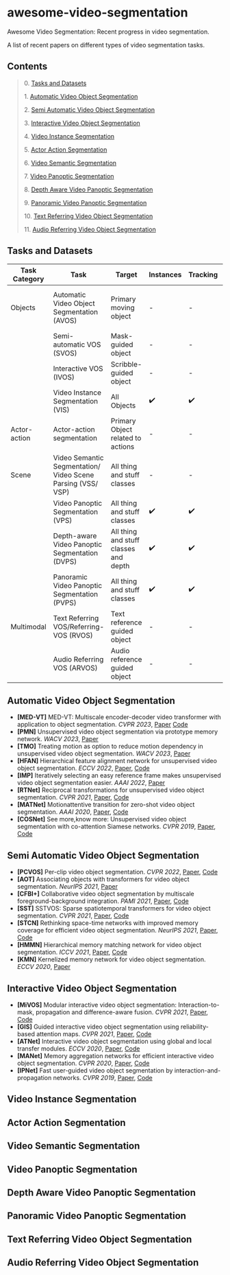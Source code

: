 # awesome-video-segmentation
Awesome Video Segmentation: Recent progress in video segmentation. 

A list of recent papers on different types of video segmentation tasks.  









## Contents
> 0\. [Tasks and Datasets](#Tasks-and-Datasets)
>
> 1\. [Automatic Video Object Segmentation](#Automatic-Video-Object-Segmentation)
>
> 2\. [Semi Automatic Video Object Segmentation](#Semi-Automatic-Video-Object-Segmentation)
>
> 3\. [Interactive Video Object Segmentation](#Interactive-Video-Object-Segmentation)
>
> 4\. [Video Instance Segmentation](#Video-Instance-Segmentation)
>
> 5\. [Actor Action Segmentation](#[Actor-Action-Segmentation)
>
> 6\. [Video Semantic Segmentation](#Video-Semantic-Segmentation)
>
> 7\. [Video Panoptic Segmentation](#Video-Panoptic-Segmentation)
>
> 8\. [Depth Aware Video Panoptic Segmentation](#Depth-Aware-Video-Panoptic-Segmentation)
>
> 9\. [Panoramic Video Panoptic Segmentation](#Panoramic-Video-Panoptic-Segmentation)
>
> 10\. [Text Referring Video Object Segmentation](#Text-Referring-Video-Object-Segmentation)
>
> 11\. [Audio Referring Video Object Segmentation](#Audio-Referring-Video-Object-Segmentation)


## Tasks and Datasets

| Task Category               | Task                                                        | Target                                | Instances          | Tracking           | Datasets                                       |
|-----------------------------|-------------------------------------------------------------|---------------------------------------|--------------------|--------------------|------------------------------------------------|
|           Objects           | Automatic Video Object Segmentation (AVOS)                  | Primary moving object                 | -                  | -                  | DAVIS 2016, MoCA, YouTube-VOS, YouTube-Objects |
|                             | Semi-automatic VOS (SVOS)                                   | Mask-guided object                    | -                  | -                  | DAVIS'2017                                     |
|                             | Interactive VOS (IVOS)                                      | Scribble-guided object                | -                  | -                  | DAVIS'2017                                     |
|                             | Video Instance Segmentation (VIS)                           | All Objects                           | :heavy_check_mark: | :heavy_check_mark: | YouTube-VIS, OVIS                              |
|         Actor-action        | Actor-action segmentation                                   | Primary Object related to actions     | -                  | -                  | A2D                                            |
|             Scene           | Video Semantic Segmentation/ Video Scene Parsing (VSS/ VSP) | All thing and stuff classes           | -                  | -                  | VIPER, VSPW                                    |
|                             | Video Panoptic Segmentation (VPS)                           | All thing and stuff classes           | :heavy_check_mark: | :heavy_check_mark: | Cityscapes-VPS, VIPER, VIPSeg                  |
|                             | Depth-aware Video Panoptic Segmentation (DVPS)              | All thing and stuff classes and depth | :heavy_check_mark: | :heavy_check_mark: | Cityscapes-DVPS, SemanticKITTI-DVPS            |
|                             | Panoramic Video Panoptic Segmentation (PVPS)                | All thing and stuff classes           | :heavy_check_mark: | :heavy_check_mark: | WOD:PVPS                                       |
|            Multimodal       | Text Referring VOS/Referring-VOS (RVOS)                     | Text reference guided object          | -                  | -                  | A2D-Sentence, RE-DAVIS, RVOS                   |
|                             | Audio Referring VOS (ARVOS)                                 | Audio reference guided object         | -                  | -                  | AVOS                                           |





## Automatic Video Object Segmentation

- **[MED-VT]** MED-VT: Multiscale encoder-decoder video transformer with application to object segmentation. *CVPR 2023*, [Paper](https://openaccess.thecvf.com/content/CVPR2023/papers/Karim_MED-VT_Multiscale_Encoder-Decoder_Video_Transformer_With_Application_To_Object_Segmentation_CVPR_2023_paper.pdf) [Code](https://rkyuca.github.io/medvt/)
- **[PMN]** Unsupervised video object segmentation via prototype memory network. *WACV 2023*, [Paper](https://openaccess.thecvf.com/content/WACV2023/papers/Lee_Unsupervised_Video_Object_Segmentation_via_Prototype_Memory_Network_WACV_2023_paper.pdf)
- **[TMO]** Treating motion as option to reduce motion dependency in unsupervised video object segmentation. *WACV 2023*, [Paper](https://openaccess.thecvf.com/content/WACV2023/papers/Cho_Treating_Motion_as_Option_To_Reduce_Motion_Dependency_in_Unsupervised_WACV_2023_paper.pdf)
- **[HFAN]** Hierarchical feature alignment network for unsupervised video object segmentation. *ECCV 2022*, [Paper](https://www.ecva.net/papers/eccv_2022/papers_ECCV/papers/136940584.pdf), [Code](https://github.com/NUST-Machine-Intelligence-Laboratory/HFAN)
- **[IMP]** Iteratively selecting an easy reference frame makes unsupervised video object segmentation easier. *AAAI 2022*, [Paper](https://arxiv.org/abs/2112.12402)
- **[RTNet]** Reciprocal transformations for unsupervised video object segmentation. *CVPR 2021*, [Paper](https://openaccess.thecvf.com/content/CVPR2021/papers/Ren_Reciprocal_Transformations_for_Unsupervised_Video_Object_Segmentation_CVPR_2021_paper.pdf), [Code](https://github.com/OliverRensu/RTNet)
- **[MATNet]** Motionattentive transition for zero-shot video object segmentation. *AAAI 2020*, [Paper](https://arxiv.org/pdf/2003.04253.pdf), [Code](https://github.com/tfzhou/MATNet)
- **[COSNet]** See more,know more: Unsupervised video object segmentation with co-attention Siamese networks. *CVPR 2019*, [Paper](https://openaccess.thecvf.com/content_CVPR_2019/papers/Lu_See_More_Know_More_Unsupervised_Video_Object_Segmentation_With_Co-Attention_CVPR_2019_paper.pdf), [Code](https://github.com/carrierlxk/COSNet)



## Semi Automatic Video Object Segmentation

- **[PCVOS]**  Per-clip video object segmentation. *CVPR 2022*, [Paper](https://openaccess.thecvf.com/content/CVPR2022/papers/Park_Per-Clip_Video_Object_Segmentation_CVPR_2022_paper.pdf), [Code](https://github.com/pkyong95/PCVOS) 
- **[AOT]** Associating objects with transformers for video object segmentation. *NeurIPS 2021*, [Paper](https://openreview.net/pdf?id=hl3v8io3ZYt)
- **[CFBI+]** Collaborative video object segmentation by multiscale foreground-background integration. *PAMI 2021*, [Paper](https://ieeexplore.ieee.org/stamp/stamp.jsp?arnumber=9435058), [Code](https://github.com/z-x-yang/CFBI)
- **[SST]**  SSTVOS: Sparse spatiotemporal transformers for video object segmentation. *CVPR 2021*, [Paper](https://openaccess.thecvf.com/content/CVPR2021/papers/Duke_SSTVOS_Sparse_Spatiotemporal_Transformers_for_Video_Object_Segmentation_CVPR_2021_paper.pdf), [Code](https://github.com/dukebw/SSTVOS)
- **[STCN]** Rethinking space-time networks with improved memory coverage for efficient video object segmentation. *NeurIPS 2021*, [Paper](https://openreview.net/pdf?id=vllRjSTWcLs), [Code](https://github.com/hkchengrex/STCN)
- **[HMMN]** Hierarchical memory matching network for video object segmentation. *ICCV 2021*, [Paper](https://openaccess.thecvf.com/content/ICCV2021/papers/Seong_Hierarchical_Memory_Matching_Network_for_Video_Object_Segmentation_ICCV_2021_paper.pdf), [Code](https://github.com/Hongje/HMMN)
- **[KMN]** Kernelized memory network for video object segmentation. *ECCV 2020*, [Paper](https://www.ecva.net/papers/eccv_2020/papers_ECCV/papers/123670630.pdf)

## Interactive Video Object Segmentation  


- **[MiVOS]** Modular interactive video object segmentation: Interaction-to-mask, propagation and difference-aware fusion. *CVPR 2021*, [Paper](https://openaccess.thecvf.com/content/CVPR2021/papers/Cheng_Modular_Interactive_Video_Object_Segmentation_Interaction-to-Mask_Propagation_and_Difference-Aware_Fusion_CVPR_2021_paper.pdf), [Code](https://github.com/hkchengrex/MiVOS) 
- **[GIS]**  Guided interactive video object segmentation using reliability-based attention maps. *CVPR 2021*, [Paper](https://openaccess.thecvf.com/content/CVPR2021/papers/Heo_Guided_Interactive_Video_Object_Segmentation_Using_Reliability-Based_Attention_Maps_CVPR_2021_paper.pdf), [Code](https://github.com/yuk6heo/GIS-RAmap)
- **[ATNet]** Interactive video object segmentation using global and local transfer modules. *ECCV 2020*, [Paper](https://www.ecva.net/papers/eccv_2020/papers_ECCV/papers/123620290.pdf), [Code](https://github.com/yuk6heo/IVOS-ATNet)
- **[MANet]** Memory aggregation networks for efficient interactive video object segmentation. *CVPR 2020*, [Paper](https://openaccess.thecvf.com/content_CVPR_2020/papers/Miao_Memory_Aggregation_Networks_for_Efficient_Interactive_Video_Object_Segmentation_CVPR_2020_paper.pdf), [Code](https://github.com/lightas/CVPR2020_MANet)
- **[IPNet]** Fast user-guided video object segmentation by interaction-and-propagation networks. *CVPR 2019*, [Paper](https://openaccess.thecvf.com/content_CVPR_2019/papers/Oh_Fast_User-Guided_Video_Object_Segmentation_by_Interaction-And-Propagation_Networks_CVPR_2019_paper.pdf), [Code](https://github.com/seoungwugoh/ivs-demo)


## Video Instance Segmentation


## Actor Action Segmentation


## Video Semantic Segmentation


## Video Panoptic Segmentation



## Depth Aware Video Panoptic Segmentation



## Panoramic Video Panoptic Segmentation



## Text Referring Video Object Segmentation



## Audio Referring Video Object Segmentation
